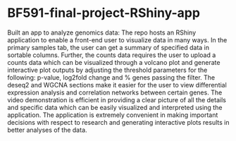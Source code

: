 # BF591-final-project-RShiny-app
Built an app to analyze genomics data: 
The repo hosts an RShiny application to enable a front-end user to visualize data in many ways. In the primary samples tab, the user can get a summary of specified data in sortable columns. Further, the counts data requires the user to upload a counts data which can be visualized through a volcano plot and generate interactive plot outputs by adjusting the threshold parameters for the following: p-value, log2fold change and % genes passing the filter. The deseq2 and WGCNA sections make it easier for the user to view differential expression analysis and correlation networks between certain genes. The video demonstration is efficient in providing a clear picture of all the details and specific data which can be easily visualized and interpreted using the application. The application is extremely convenient in making important decisions with respect to research and generating interactive plots results in better analyses of the data.
